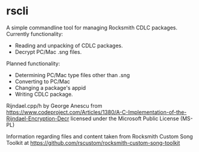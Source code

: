 # rscli

A simple commandline tool for managing Rocksmith CDLC packages.
Currently functionality:
- Reading and unpacking of CDLC packages.
- Decrypt PC/Mac .sng files.

Planned functionality:
- Determining PC/Mac type files other than .sng
- Converting to PC/Mac
- Changing a package's appid
- Writing CDLC package.

Rijndael.cpp/h by George Anescu from https://www.codeproject.com/Articles/1380/A-C-Implementation-of-the-Rijndael-Encryption-Decr licensed under the Microsoft Public License (MS-PL)

Information regarding files and content taken from Rocksmith Custom Song Toolkit at https://github.com/rscustom/rocksmith-custom-song-toolkit
